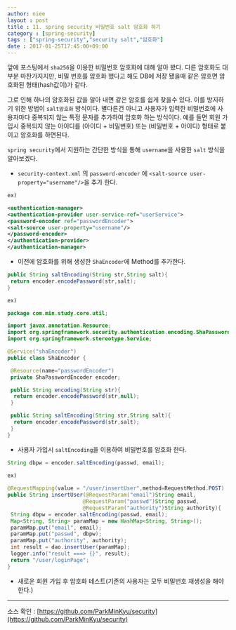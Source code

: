 ```yaml
---
author: niee
layout : post
title : 11. spring security 비밀번호 salt 암호화 하기
category : [spring-security]
tags : ["spring-security","security salt","암호화"]
date : 2017-01-25T17:45:00+09:00
---
```


앞에 포스팅에서 ```sha256```을 이용한 비밀번호 암호화에 대해 알아 봤다.
다른 암호화도 대부분 마찬가지지만, 비밀 번호를 암호화 했다고 해도 DB에 저장 됐을때 같은 암호면
암호화된 형태(hash값이)가 같다.

그로 인해 하나의 암호화된 값을 알아 내면 같은 암호를 쉽게 찾을수 있다. 이를 방지하기 위한 방법이 ```salt암호화``` 방식이다. 별다른건 아니고 사용자가 입력한 비밀번호에 사용자마다 중복되지 않는 특정 문자를 추가하여 암호화 하는 방식이다.
예를 들면 회원 가입시 중복되지 않는 아이디를 (아이디 + 비밀번호) 또는 (비밀번호 + 아이디) 형태로 붙이고 암호화를 하면된다.

```spring security```에서 지원하는 간단한 방식을 통해 ```username```을 사용한 ```salt``` 방식을 알아보겠다.

- ```security-context.xml``` 의 ```password-encoder``` 에 ```<salt-source user-property="username"/>```을 추가 한다.

```xml
ex)

<authentication-manager>
<authentication-provider user-service-ref="userService">
<password-encoder ref="passwordEncoder">
<salt-source user-property="username"/>
</password-encoder>
</authentication-provider>
</authentication-manager>
```

- 이전에 암호화를 위해 생성한 ```ShaEncoder```에 Method를 추가한다.

```java
public String saltEncoding(String str,String salt){
 return encoder.encodePassword(str,salt);
}

ex)

package com.min.study.core.util;

import javax.annotation.Resource;
import org.springframework.security.authentication.encoding.ShaPasswordEncoder;
import org.springframework.stereotype.Service;

@Service("shaEncoder")
public class ShaEncoder {

 @Resource(name="passwordEncoder")
 private ShaPasswordEncoder encoder;

 public String encoding(String str){
  return encoder.encodePassword(str,null);
 }

 public String saltEncoding(String str,String salt){
  return encoder.encodePassword(str,salt);
 }
}
```

- 사용자 가입시 ```saltEncoding```을 이용하여 비밀번호를 암호화 한다.

```java
String dbpw = encoder.saltEncoding(passwd, email);
​
ex)

@RequestMapping(value = "/user/insertUser",method=RequestMethod.POST)
public String insertUser(@RequestParam("email")String email,
						@RequestParam("passwd")String passwd,
						@RequestParam("authority")String authority){
 String dbpw = encoder.saltEncoding(passwd, email);
 Map<String, String> paramMap = new HashMap<String, String>();
 paramMap.put("email", email);
 paramMap.put("passwd", dbpw);
 paramMap.put("authority", authority);
 int result = dao.insertUser(paramMap);
 logger.info("result ===> {}", result);
 return "/user/loginPage";
}
```

- 새로운 회원 가입 후 암호화 테스트(기존의 사용자는 모두 비밀번호 재생성을 해야한다.)

-------------------------------

소스 확인 : [https://github.com/ParkMinKyu/security](https://github.com/ParkMinKyu/security)
